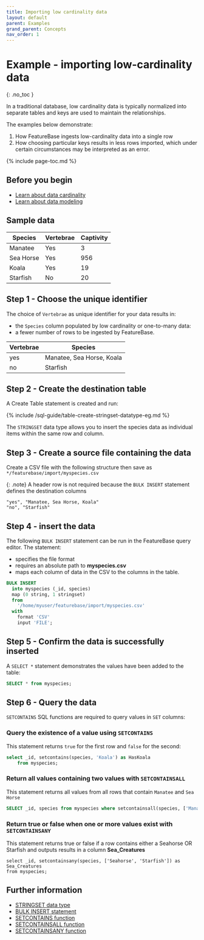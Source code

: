 ```yaml
---
title: Importing low cardinality data
layout: default
parent: Examples
grand_parent: Concepts
nav_order: 1
---
```


# Example - importing low-cardinality data
{: .no_toc }

In a traditional database, low cardinality data is typically normalized into separate tables and keys are used to maintain the relationships.

The examples below demonstrate:
1. How FeatureBase ingests low-cardinality data into a single row
2. How choosing particular keys results in less rows imported, which under certain circumstances may be interpreted as an error.

{% include page-toc.md %}

## Before you begin

* [Learn about data cardinality](/docs/concepts/concepts-home)
* [Learn about data modeling](/docs/concepts/overview-data-modeling)

## Sample data

| Species | Vertebrae | Captivity |
|---|---|---|
| Manatee | Yes | 3 |
| Sea Horse | Yes | 956 |
| Koala | Yes | 19 |
| Starfish | No | 20 |

## Step 1 - Choose the unique identifier

The choice of `Vertebrae` as unique identifier for your data results in:
* the `Species` column populated by low cardinality or one-to-many data:
* a fewer number of rows to be ingested by FeatureBase.

| Vertebrae | Species |
|---|---|
| yes | Manatee, Sea Horse, Koala |
| no | Starfish |

## Step 2 - Create the destination table

A Create Table statement is created and run:

{% include /sql-guide/table-create-stringset-datatype-eg.md %}

The `STRINGSET` data type allows you to insert the species data as individual items within the same row and column.

## Step 3 - Create a source file containing the data

Create a CSV file with the following structure then save as `*/featurebase/import/myspecies.csv`

{: .note}
A header row is not required because the `BULK INSERT` statement defines the destination columns

```csv
"yes", "Manatee, Sea Horse, Koala"
"no", "Starfish"
```

## Step 4 - insert the data

The following `BULK INSERT` statement can be run in the FeatureBase query editor. The statement:
* specifies the file format
* requires an absolute path to **myspecies.csv**
* maps each column of data in the CSV to the columns in the table.

```sql
BULK INSERT
  into myspecies (_id, species)
  map (0 string, 1 stringset)
  from
    '/home/myuser/featurebase/import/myspecies.csv'
  with
    format 'CSV'
    input 'FILE';
```

## Step 5 - Confirm the data is successfully inserted

A `SELECT *` statement demonstrates the values have been added to the table:

```sql
SELECT * from myspecies;
```

## Step 6 - Query the data

`SETCONTAINS` SQL functions are required to query values in `SET` columns:

### Query the existence of a value using `SETCONTAINS`

This statement returns `true` for the first row and `false` for the second:

```sql
select _id, setcontains(species, 'Koala') as HasKoala
    from myspecies;
```

### Return all values containing two values with `SETCONTAINSALL`

This statement returns all values from all rows that contain `Manatee` and `Sea Horse`

```sql
SELECT _id, species from myspecies where setcontainsall(species, ['Manatee','Sea Horse']);
```

### Return true or false when one or more values exist with `SETCONTAINSANY`

This statement returns true or false if a row contains either a Seahorse OR Starfish and outputs results in a column **Sea_Creatures**
```
select _id, setcontainsany(species, ['Seahorse', 'Starfish']) as Sea_Creatures
from myspecies;
```

## Further information

* [STRINGSET data type](https://docs.featurebase.com/docs/sql-guidedata-types/data-type-stringset)
* [BULK INSERT statement](https://docs.featurebase.com/docs/sql-guidestatements/statement-insert-bulk)
* [SETCONTAINS function](https://docs.featurebase.com/docs/sql-guidefunctions/function-setcontains)
* [SETCONTAINSALL function](https://docs.featurebase.com/docs/sql-guidefunctions/function-setcontainsall)
* [SETCONTAINSANY function](https://docs.featurebase.com/docs/sql-guidefunctions/function-setcontainsany)
